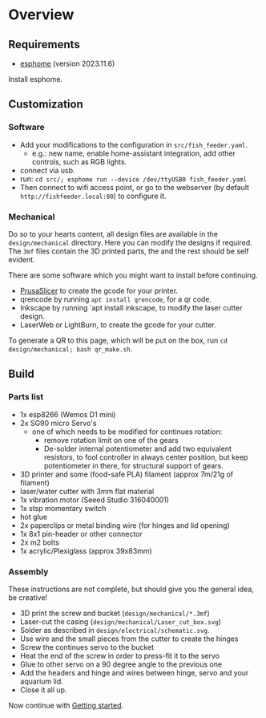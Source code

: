 # Overview

## Requirements

- [esphome](www.esphome.io) (version 2023.11.6)

Install esphome.

## Customization

### Software

- Add your modifications to the configuration in `src/fish_feeder.yaml`.
  - e.g.: new name, enable home-assistant integration, add other controls, such as RGB lights.
- connect via usb.
- run: `cd src/; esphome run --device /dev/ttyUSB0 fish_feeder.yaml `
- Then connect to wifi access point, or go to the webserver (by default `http://fishfeeder.local:80`) to configure it.

### Mechanical

Do so to your hearts content, all design files are available in the `design/mechanical` directory. Here you can modify the designs if required. The `3mf` files contain the 3D printed parts, the and the rest should be self evident.

There are some software which you might want to install before continuing.

- [PrusaSlicer](https://www.prusa3d.com/page/prusaslicer_424/) to create the gcode for your printer.
- qrencode by running `apt install qrencode`, for a qr code.
- Inkscape by running `apt install inkscape, to modify the laser cutter design.
- LaserWeb or LightBurn, to create the gcode for your cutter.

To generate a QR to this page, which will be put on the box, run `cd design/mechanical; bash qr_make.sh`.

## Build

### Parts list

- 1x esp8266 (Wemos D1 mini)
- 2x SG90 micro Servo's
  - one of which needs to be modified for continues rotation:
    - remove rotation limit on one of the gears
    - De-solder internal potentiometer and add two equivalent resistors, to fool controller in always center position, but keep potentiometer in there, for structural support of gears.
- 3D printer and some (food-safe PLA) filament (approx 7m/21g of filament)
- laser/water cutter with 3mm flat material
- 1x vibration motor (Seeed Studio 316040001)
- 1x stsp momentary switch
- hot glue
- 2x paperclips or metal binding wire (for hinges and lid opening)
- 1x 8x1 pin-header or other connector
- 2x m2 bolts
- 1x acrylic/Plexiglass (approx 39x83mm)

### Assembly

These instructions are not complete, but should give you the general idea, be creative!

- 3D print the screw and bucket (`design/mechanical/*.3mf`)
- Laser-cut the casing (`design/mechanical/Laser_cut_box.svg`)
- Solder as described in `design/electrical/schematic.svg`.
- Use wire and the small pieces from the cutter to create the hinges
- Screw the continues servo to the bucket
- Heat the end of the screw in order to press-fit it to the servo
- Glue to other servo on a 90 degree angle to the previous one
- Add the headers and hinge and wires between hinge, servo and your aquarium lid.
- Close it all up.

Now continue with [Getting started](getting-started.md).
